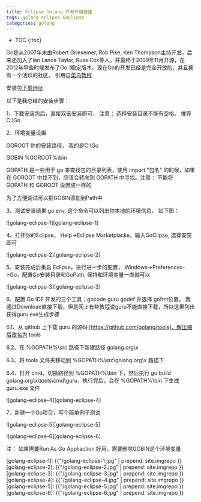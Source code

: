 ```yaml
---
title: Eclipse Golang 开发环境搭建
tags: golang eclipse GoClipse
categories: golang
---
```


* TOC
{:toc}

Go是从2007年末由Robert Griesemer, Rob Pike, Ken Thompson主持开发，后来还加入了Ian Lance Taylor, Russ Cox等人，并最终于2009年11月开源，在2012年早些时候发布了Go 1稳定版本。现在Go的开发已经是完全开放的，并且拥有一个活跃的社区。 引用自[菜鸟教程]

安装包[下载地址]

以下是我总结的安装步骤：

1、下载安装包后，直接双击安装即可， 注意： 选择安装目录不能有空格。 推荐C:\Go

2、环境变量设置

GOROOT 你的安装路径， 我的是C:\Go

GOBIN %GOROOT%\bin

GOPATH 是一些用于 go 来查找包的目录列表，使用 import "包名" 的时候，如果在 GOROOT 中找不到，应该会转向到 GOPATH 中寻找。注意： 不能将 GOPATH 和 GOROOT 设置成一样的

为了方便调试可以把GOBIN添加到Path中

3、测试安装结果 go env, 这个命令可以列出你本地的环境信息， 如下图：

![golang-eclipse-1][golang-eclipse-1]

4、打开你的Eclipse， Help->Eclipse Marketplacke，输入GoClipse, 选择安装即可

![golang-eclipse-2][golang-eclipse-2]

5、安装完成后重启 Eclipse，进行进一步的配置， Windows->Preferences->Go，配置Go安装目录和GoPath, 保持和环境变量一直就可以

![golang-eclipse-3][golang-eclipse-3]

6、配置 Go IDE 开发的三个工具：gocode  guru  godef 并选择 gofmt位置， 我通过Download直接下载，但是网上有些教程说guru不能直接下载，所以这里列出获得guru.exe生成步骤

6.1、从 github 上下载 guru 的源码 [https://github.com/golang/tools]，解压缩后改名为 tools

6.2、在 %GOPATH%\src 路径下新建路径 golang.org\x

6.3、将 tools 文件夹移动到 %GOPATH%\src\golang.org\x 路径下

6.4、打开 cmd，切换路径到 %GOPATH%\bin 下，然后执行 go build golang.org\x\tools\cmd\guru，执行完后，会在 %GOPATH%\bin 下生成 guru.exe 文件

![golang-eclipse-4][golang-eclipse-4]

7、新建一个Go项目，写个简单例子测试

![golang-eclipse-5][golang-eclipse-5]

![golang-eclipse-6][golang-eclipse-6]

注： 如果需要Run As Go Appliaction 好用，需要删除GOBIN这个环境变量

[菜鸟教程]: https://www.runoob.com/go/go-tutorial.html
[下载地址]: https://golang.google.cn/dl/
[https://github.com/golang/tools]: https://github.com/golang/tools

[golang-eclipse-1]: {{"/golang-eclipse-1.jpg" | prepend: site.imgrepo }}
[golang-eclipse-2]: {{"/golang-eclipse-2.jpg" | prepend: site.imgrepo }}
[golang-eclipse-3]: {{"/golang-eclipse-3.jpg" | prepend: site.imgrepo }}
[golang-eclipse-4]: {{"/golang-eclipse-4.jpg" | prepend: site.imgrepo }}
[golang-eclipse-5]: {{"/golang-eclipse-5.jpg" | prepend: site.imgrepo }}
[golang-eclipse-6]: {{"/golang-eclipse-6.jpg" | prepend: site.imgrepo }}


